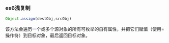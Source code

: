 ### es6浅复制 
```js
Object.assign(destObj,srcObj)
```
该方法会遍历一个或多个源对象的所有可枚举的自有属性，并把它们赋值（使用=操作符）到目标对象，最后返回目标对象。